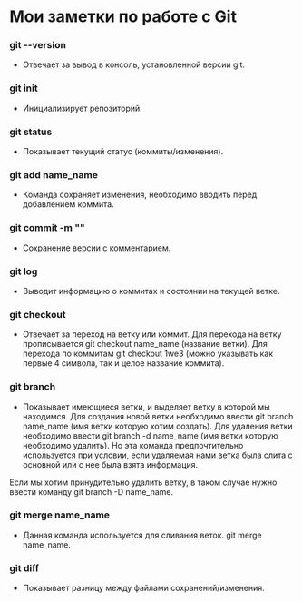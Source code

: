 # Мои заметки по работе с Git

### git --version
- Отвечает за вывод в консоль, установленной версии git.
### git init
- Инициализирует репозиторий.
### git status
- Показывает текущий статус (коммиты/изменения).
### git add name_name
- Команда сохраняет изменения, необходимо вводить перед добавлением коммита.
### git commit -m ""
- Сохранение версии с комментарием.
### git log
- Выводит информацию о коммитах и состоянии на текущей ветке.
### git checkout
- Отвечает за переход на ветку или коммит. Для перехода на ветку прописывается git checkout name_name (название ветки).
Для перехода по коммитам git checkout 1we3 (можно указывать как первые 4 символа, так и целое название коммита).
### git branch
- Показывает имеющиеся ветки, и выделяет ветку в которой мы находимся.
Для создания новой ветки необходимо ввести git branch name_name (имя ветки которую хотим создать).
Для удаления ветки необходимо ввести git branch -d name_name (имя ветки которую необходимо удалить).
Но эта команда предпочтительно используется при условии, если удаляемая нами ветка была слита с основной или с нее была взята информация.

Если мы хотим принудительно удалить ветку, в таком случае нужно ввести команду git branch -D name_name.
### git merge name_name
- Данная команда используется для сливания веток.
git merge name_name.
### git diff
- Показывает разницу между файлами сохранений/изменения.